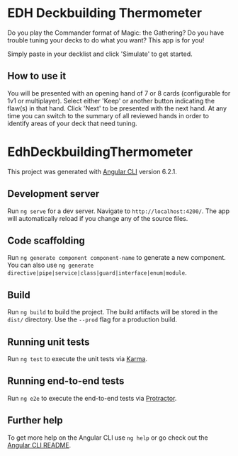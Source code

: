 # EDH Deckbuilding Thermometer

Do you play the Commander format of  Magic: the Gathering? Do you have trouble tuning your decks to do what you want? This app is for you!

Simply paste in your decklist and click 'Simulate' to get started.

## How to use it

You will be presented with an opening hand of 7 or 8 cards (configurable for 1v1 or multiplayer). Select either 'Keep' or another button indicating the flaw(s) in that hand. Click 'Next' to be presented with the next hand. At any time you can switch to the summary of all reviewed hands in order to identify areas of your deck that need tuning.


# EdhDeckbuildingThermometer

This project was generated with [Angular CLI](https://github.com/angular/angular-cli) version 6.2.1.

## Development server

Run `ng serve` for a dev server. Navigate to `http://localhost:4200/`. The app will automatically reload if you change any of the source files.

## Code scaffolding

Run `ng generate component component-name` to generate a new component. You can also use `ng generate directive|pipe|service|class|guard|interface|enum|module`.

## Build

Run `ng build` to build the project. The build artifacts will be stored in the `dist/` directory. Use the `--prod` flag for a production build.

## Running unit tests

Run `ng test` to execute the unit tests via [Karma](https://karma-runner.github.io).

## Running end-to-end tests

Run `ng e2e` to execute the end-to-end tests via [Protractor](http://www.protractortest.org/).

## Further help

To get more help on the Angular CLI use `ng help` or go check out the [Angular CLI README](https://github.com/angular/angular-cli/blob/master/README.md).
